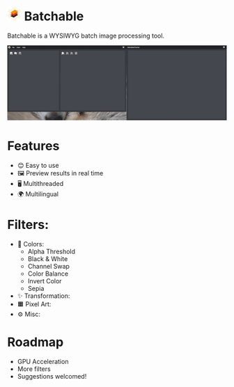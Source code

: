 # ![Icon](https://raw.githubusercontent.com/LastLifeLeft/Batchable/main/Media/Icon/Icon32.png) Batchable

Batchable is a WYSIWYG batch image processing tool.

<p align="center">
  <img src="https://raw.githubusercontent.com/LastLifeLeft/Batchable/main/Media/Demo.gif" />
</p>

# Features
- 😊 Easy to use
- 🖼 Preview results in real time
- 🖥️ Multithreaded
- 🌍 Multilingual

# Filters:
- 🌈 Colors:
  - Alpha Threshold
  - Black & White
  - Channel Swap
  - Color Balance
  - Invert Color 
  - Sepia
- ✨ Transformation:
- 🟧 Pixel Art:
- ⚙️ Misc:

# Roadmap
- GPU Acceleration
- More filters
- Suggestions welcomed!


[//]: # (Licences ici?)
[//]: # (J'ai pris le Throbber là https://commons.wikimedia.org/wiki/File:Lightness_rotate_36f_cw.gif?uselang=en , il est sous CC BY SA )
[//]: # (J'utilise aussi neuquant, libtiff, OpenJPEG, libpng, libjpeg)

